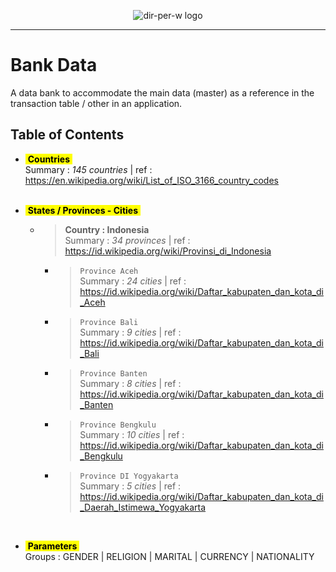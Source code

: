 <p align="center"><img src="https://avatars.githubusercontent.com/u/83774386?s=200&v=4" alt="dir-per-w logo"></p>

---

# Bank Data
A data bank to accommodate the main data (master) as a reference in the transaction table / other in an application.

## Table of Contents

- <mark>&nbsp;__Countries__&nbsp;</mark><br/>
    Summary : *145 countries* | ref : https://en.wikipedia.org/wiki/List_of_ISO_3166_country_codes
    <br/><br/>

- <mark>&nbsp;__States / Provinces - Cities__&nbsp;</mark><br/>
    - > __Country : Indonesia__<br/>
    Summary : *34 provinces* | ref : https://id.wikipedia.org/wiki/Provinsi_di_Indonesia<br/>
        - > `Province Aceh`<br/>
        Summary : *24 cities* | ref : https://id.wikipedia.org/wiki/Daftar_kabupaten_dan_kota_di_Aceh<br/>
        - > `Province Bali`<br/>
        Summary : *9 cities* | ref : https://id.wikipedia.org/wiki/Daftar_kabupaten_dan_kota_di_Bali<br/>
        - > `Province Banten`<br/>
        Summary : *8 cities* | ref : https://id.wikipedia.org/wiki/Daftar_kabupaten_dan_kota_di_Banten<br/>
        - > `Province Bengkulu`<br/>
        Summary : *10 cities* | ref : https://id.wikipedia.org/wiki/Daftar_kabupaten_dan_kota_di_Bengkulu<br/>
        - > `Province DI Yogyakarta`<br/>
        Summary : *5 cities* | ref : https://id.wikipedia.org/wiki/Daftar_kabupaten_dan_kota_di_Daerah_Istimewa_Yogyakarta<br/>

<br/>

- <mark>&nbsp;__Parameters__&nbsp;</mark><br/>
    Groups : GENDER | RELIGION | MARITAL | CURRENCY | NATIONALITY


